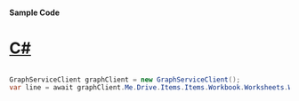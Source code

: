 #### Sample Code
# [C#](#tab/Csharp)

```C#

GraphServiceClient graphClient = new GraphServiceClient();
var line = await graphClient.Me.Drive.Items.Items.Workbook.Worksheets.Worksheets.Charts.Charts.Axes.SeriesAxis.Format.Line.Request().GetAsync();

```